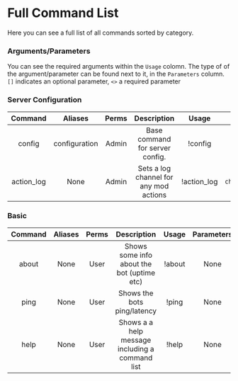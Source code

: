 # Full Command List

Here you can see a full list of all commands sorted by category. 

### Arguments/Parameters

You can see the required arguments within the `Usage` colomn. The type of of the argument/parameter can be found next to it, in the `Parameters` column. 
`[]` indicates an optional parameter, `<>` a required parameter

### Server Configuration

|   Command   |    Aliases    | Perms |                        Description                  |  Usage                |         Parameters       |
| :---------: | :-----------: | :---: | :-------------------------------------------------: | :-------------------: | :----------------------: |
| config      | configuration | Admin |          Base command for server config.            | !config <subcommand>  |    None                  |
| action_log  |      None     | Admin |      Sets a log channel for any mod actions         | !action_log <channel> |    `channel:Channel`     |

### Basic

|   Command   |    Aliases    | Perms |                        Description                  |       Usage       |   Parameters   |
| :---------: | :-----------: | :---: | :-------------------------------------------------: | :---------------: | :------------: |
| about       |      None     |  User |      Shows some info about the bot (uptime etc)     |       !about      |    None        |
| ping        |      None     |  User |              Shows the bots ping/latency            |       !ping       |    None        |
| help        |      None     |  User |    Shows a a help message including a command list  |       !help       |    None        | 
